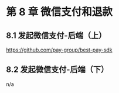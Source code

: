 # 第 8 章 微信支付和退款

## 8.1 发起微信支付-后端（上）

<https://github.com/pay-group/best-pay-sdk>

## 8.2 发起微信支付-后端（下）

n/a